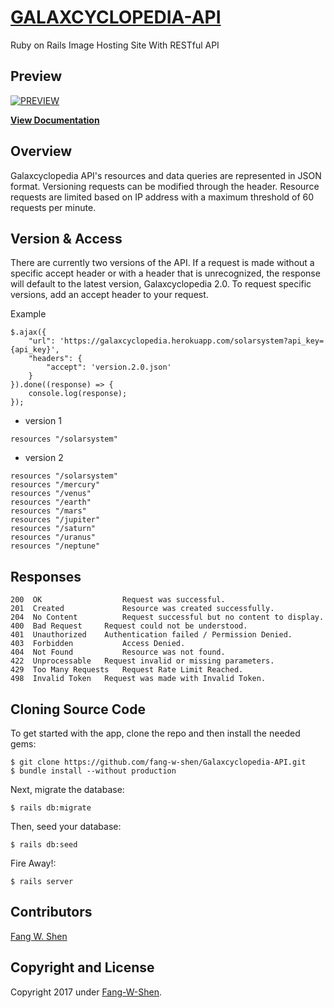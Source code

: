 # [GALAXCYCLOPEDIA-API](https://galaxcyclopedia.herokuapp.com/)
Ruby on Rails Image Hosting Site With RESTful API

## Preview

[![PREVIEW](https://github.com/fang-w-shen/Galaxcyclopedia-API/blob/master/app/assets/images/preview.png)](https://galaxcyclopedia.herokuapp.com/)

**[View Documentation](https://galaxcyclopedia.herokuapp.com/)**

## Overview
Galaxcyclopedia API's resources and data queries are represented in JSON format.
Versioning requests can be modified through the header.
Resource requests are limited based on IP address with a maximum threshold of 60 requests per minute.




## Version & Access

There are currently two versions of the API. If a request is made without a specific accept header or with a header that is unrecognized, the response will default to the latest version, Galaxcyclopedia 2.0. To request specific versions, add an accept header to your request.


Example
```
$.ajax({
    "url": 'https://galaxcyclopedia.herokuapp.com/solarsystem?api_key={api_key}',
    "headers": {
        "accept": 'version.2.0.json'
    }
}).done((response) => {
    console.log(response);
});
```
 * version 1
```
resources "/solarsystem"

```
 * version 2
```
resources "/solarsystem"
resources "/mercury"
resources "/venus"
resources "/earth"
resources "/mars"
resources "/jupiter"
resources "/saturn"
resources "/uranus"
resources "/neptune"

```

## Responses
```
200  OK	                 Request was successful.
201  Created	         Resource was created successfully.
204  No Content	         Request successful but no content to display.
400  Bad Request	 Request could not be understood.
401  Unauthorized	 Authentication failed / Permission Denied.
403  Forbidden	         Access Denied.
404  Not Found	         Resource was not found.
422  Unprocessable	 Request invalid or missing parameters.
429  Too Many Requests	 Request Rate Limit Reached.
498  Invalid Token	 Request was made with Invalid Token.
```

## Cloning Source Code

To get started with the app, clone the repo and then install the needed gems:

```
$ git clone https://github.com/fang-w-shen/Galaxcyclopedia-API.git
$ bundle install --without production
```

Next, migrate the database:

```
$ rails db:migrate
```
Then, seed your database:

```
$ rails db:seed
```
Fire Away!:

```
$ rails server
```

## Contributors

[Fang W. Shen](https://github.com/fang-w-shen)


## Copyright and License
Copyright 2017 under [Fang-W-Shen](https://github.com/fang-w-shen).

